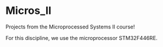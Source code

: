 # Micros_II
Projects from the Microprocessed Systems II course!

For this discipline, we use the microprocessor STM32F446RE.
